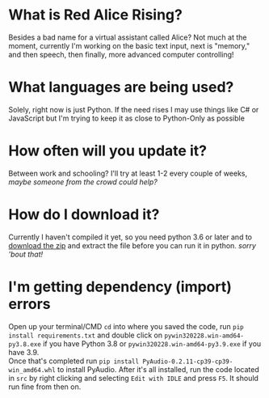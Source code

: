 # What is Red Alice Rising?
Besides a bad name for a virtual assistant called Alice? Not much at the moment, currently I'm working on the basic text input, next is "memory," and then speech, then finally, more advanced computer controlling!

# What languages are being used?
Solely, right now is just Python. If the need rises I may use things like C# or JavaScript but I'm trying to keep it as close to Python-Only as possible

# How often will you update it?
Between work and schooling? I'll try at least 1-2 every couple of weeks, *maybe someone from the crowd could help?*

# How do I download it?
Currently I haven't compiled it yet, so you need python 3.6 or later and to [download the zip](https://github.com/KazutoKashima/Project-Red-Alice-Rising/archive/master.zip) and extract the file before you can run it in python. *sorry 'bout that!*

# I'm getting dependency (import) errors
Open up your terminal/CMD `cd` into where you saved the code, run `pip install requirements.txt` and  double click on `pywin320228.win-amd64-py3.8.exe` if you have Python 3.8 or `pywin320228.win-amd64-py3.9.exe` if you have 3.9.  
Once that's completed run `pip install PyAudio-0.2.11-cp39-cp39-win_amd64.whl` to install PyAudio. After it's all installed, run the code located in `src` by right clicking and selecting `Edit with IDLE` and press `F5`. It should run fine from then on.